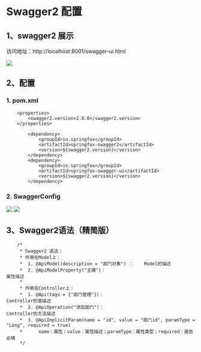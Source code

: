 # Swagger2 配置
## 1、swagger2 展示
访问地址：http://localhost:8001/swagger-ui.html

![](http://ww1.sinaimg.cn/large/005PjuVtgy1fqrccmjc8jj31gq0qat9r.jpg)

## 2、配置
### 1. pom.xml
```
	<properties>
		<swagger2.version>2.8.0</swagger2.version>
	</properties>

		<dependency>
			<groupId>io.springfox</groupId>
			<artifactId>springfox-swagger2</artifactId>
			<version>${swagger2.version}</version>
		</dependency>
		<dependency>
			<groupId>io.springfox</groupId>
			<artifactId>springfox-swagger-ui</artifactId>
			<version>${swagger2.version}</version>
		</dependency>
```

### 2. SwaggerConfig
![](http://ww1.sinaimg.cn/large/005PjuVtgy1fqrchlhny8j30rs0jndgb.jpg)
![](http://ww1.sinaimg.cn/large/005PjuVtgy1fqrci6pkirj30yh0f9mxj.jpg)

## 3、Swagger2语法（精简版）
```
    /*
     * Swagger2 语法：
     * 作用在Model上：
     *  1. @ApiModel(description = "部门对象") ：    Model的描述
     *  2. @ApiModelProperty("主键")：                                 属性描述
     *  
     * 作用在Controller上：
     *  1. @Api(tags = {"部门管理"})：                                   Controller的类描述
     *  2. @ApiOperation("添加部门")：                                   Controller的方法描述
     *  3. @ApiImplicitParam(name = "id", value = "部门id", paramType = "Long", required = true)
     *      name：属性；value：属性描述；paramType：属性类型；required：是否必填
     */
```